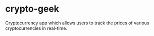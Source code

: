 # crypto-geek
Cryptocurrency app which allows users to track the prices of various cryptocurrencies in real-time.
